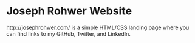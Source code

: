 # Joseph Rohwer Website

http://josephrohwer.com/ is a simple HTML/CSS landing page where you can find links to my GitHub, Twitter, and LinkedIn. 
